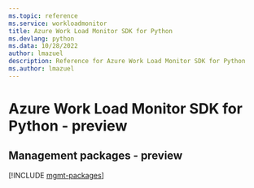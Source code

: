 ```yaml
---
ms.topic: reference
ms.service: workloadmonitor
title: Azure Work Load Monitor SDK for Python
ms.devlang: python
ms.data: 10/28/2022
author: lmazuel
description: Reference for Azure Work Load Monitor SDK for Python
ms.author: lmazuel
---
```

# Azure Work Load Monitor SDK for Python - preview

## Management packages - preview
[!INCLUDE [mgmt-packages](work-load-monitor-mgmt-index.md)]